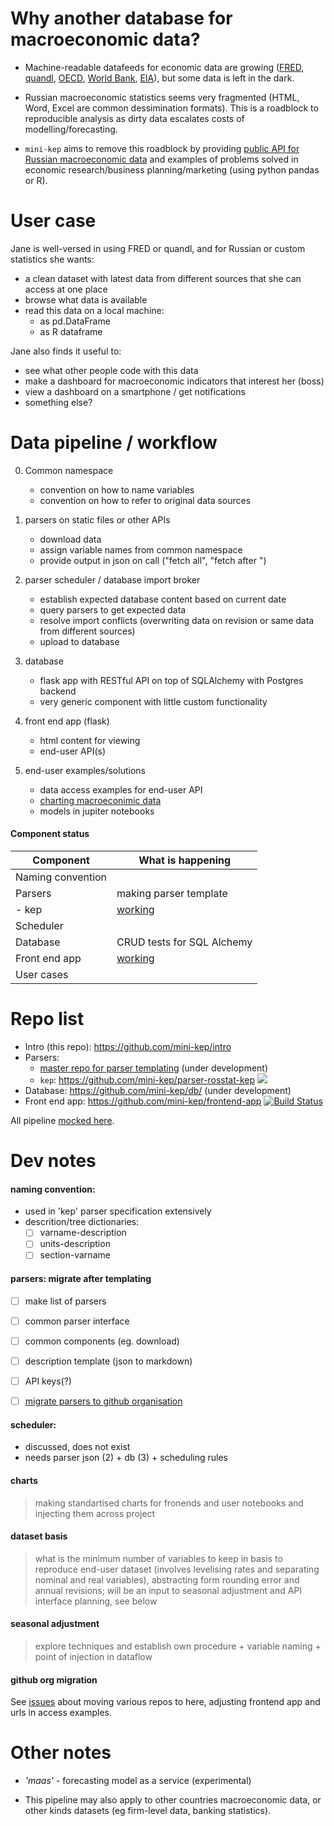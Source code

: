 Why another database for macroeconomic data?
============================================

- Machine-readable datafeeds for economic data are growing ([FRED](https://research.stlouisfed.org/docs/api/fred/), 
  [quandl](https://blog.quandl.com/api-for-economic-data), 
  [OECD](https://data.oecd.org/api), 
  [World Bank](https://datahelpdesk.worldbank.org/knowledgebase/topics/125589), 
  [EIA](https://www.eia.gov/opendata/)), but some data is left in the dark.

- Russian macroeconomic statistics seems very fragmented (HTML, Word, Excel are common dessimination formats). 
  This is a roadblock to reproducible analysis as dirty data escalates costs of modelling/forecasting.      

- ```mini-kep``` aims to remove this roadblock by providing 
  [public API for Russian macroeconomic data](http://mini-kep.herokuapp.com/) 
  and examples of problems solved in economic research/business planning/marketing 
  (using python pandas or R).

User case
=========

Jane is well-versed in using FRED or quandl, and for Russian or custom statistics she wants:

- a clean dataset with latest data from different sources that she can access at one place 
- browse what data is available
- read this data on a local machine:
   - as pd.DataFrame 
   - as R dataframe  

Jane also finds it useful to:
- see what other people code with this data
- make a dashboard for macroeconomic indicators that interest her (boss)
- view a dashboard on a smartphone / get notifications 
- something else?


Data pipeline / workflow 
========================

0. Common namespace
   - convention on how to name variables 
   - convention on how to refer to original data sources

1. parsers on static files or other APIs
   - download data
   - assign variable names from common namespace 
   - provide output in json on call ("fetch all", "fetch after <date>")   

2. parser scheduler / database import broker
   - establish expected database content based on current date 
   - query parsers to get expected data 
   - resolve import conflicts (overwriting data on revision or same data from different sources)
   - upload to database

3. database 
   - flask app with RESTful API on top of SQLAlchemy with Postgres backend 
   - very generic component with little custom functionality

4. front end app (flask)
   - html content for viewing
   - end-user API(s)

5. end-user examples/solutions
   - data access examples for end-user API
   - [charting macroeconimic data](https://github.com/mini-kep/user-charts)
   - models in jupiter notebooks

#### Component status

| Component         | What is happening              | 
| ----------------- | -------------------------------| 
| Naming convention |                                |
| Parsers           |  making parser template        |
| - kep             |  [working][kep]                |
| Scheduler         |                                |
| Database          |  CRUD tests for SQL Alchemy    |
| Front end app     |  [working][frontend]           |
| User cases        |                                |

[kep]: https://github.com/mini-kep/parser-rosstat-kep
[frontend]: https://github.com/mini-kep/frontend-app

# Repo list

- Intro (this repo): <https://github.com/mini-kep/intro>
- Parsers:
  - [master repo for parser templating](https://github.com/mini-kep/parser-template) (under development)  
  - ```kep```: <https://github.com/mini-kep/parser-rosstat-kep> [![](https://travis-ci.org/mini-kep/parser-rosstat-kep.svg?branch=master)](https://travis-ci.org/mini-kep/parser-rosstat-kep)
- Database: <https://github.com/mini-kep/db/> (under development)
- Front end app: <https://github.com/mini-kep/frontend-app> [![Build Status](https://travis-ci.org/mini-kep/frontend-app.svg?branch=master)](https://travis-ci.org/mini-kep/frontend-app)

All pipeline [mocked here](https://github.com/mini-kep/db/tree/master/doc). 

# Dev notes

#### naming convention: 
   - used in 'kep' parser specification extensively
   - descrition/tree dictionaries:
      - [ ] varname-description
      - [ ] units-description 
      - [ ] section-varname    

#### parsers: migrate after templating
  - [ ] make list of parsers 
  - [ ] common parser interface 
  - [ ] common components (eg. download)
  - [ ] description template (json to markdown)
  - [ ] API keys(?)
  - [ ] [migrate parsers to github organisation](https://github.com/mini-kep/intro/issues/4) 


#### scheduler: 
   - discussed, does not exist
   - needs parser json (2) + db (3) + scheduling rules 

#### charts

> making standartised charts for fronends and user notebooks and injecting them across project


#### dataset basis

> what is the minimum number of variables to keep in basis to reproduce end-user dataset (involves levelising rates and 
> separating nominal and real variables), abstracting form rounding error and annual revisions; will be an input to seasonal 
> adjustment and API interface planning, see below

#### seasonal adjustment
> explore techniques and establish own procedure + variable naming + point of injection in dataflow 


#### github org migration

See [issues](https://github.com/mini-kep/intro/issues?utf8=%E2%9C%93&q=is%3Aissue%20is%3Aopen%20migration)
about moving various repos to here, adjusting frontend app and urls in access examples. 

Other notes
===========

- *'maas'* - forecasting model as a service (experimental)

- This pipeline may also apply to other countries macroeconomic data, or other kinds datasets (eg firm-level data, banking statistics). 
